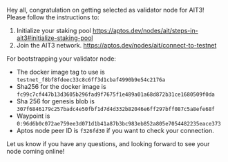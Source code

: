 Hey all, congratulation on getting selected as validator node for AIT3! Please follow the instructions to:

1. Initialize your staking pool https://aptos.dev/nodes/ait/steps-in-ait3#initialize-staking-pool
2. Join the AIT3 network. https://aptos.dev/nodes/ait/connect-to-testnet

For bootstrapping your validator node:
- The docker image tag to use is `testnet_f8bf8fdeec33c8c6ff3d1cbaf4990b9e54c2176a`
- Sha256 for the docker image is `fc99c7cf447b13d3605b296fad9f7675f1e489a01a68d872b31ce1680509f0da`
- Sha 256 for genesis blob is `307f6846179c257badc4e50fbf1d7d4d332b82046e6ff297bff087c5a8efe68f`
- Waypoint is `0:96d6b0c072ae759ee3d071d1b41a87b3bc983eb852a805e7054482235eace373`
- Aptos node peer ID is `f326fd30` if you want to check your connection.

Let us know if you have any questions, and looking forward to see your node coming online!
